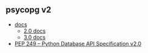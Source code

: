 ## psycopg v2

- [docs](https://www.psycopg.org/)
    - [2.0 docs](https://www.psycopg.org/docs/)
    - [3.0 docs](https://www.psycopg.org/psycopg3/docs/)
- [PEP 249 – Python Database API Specification v2.0](https://peps.python.org/pep-0249/)

